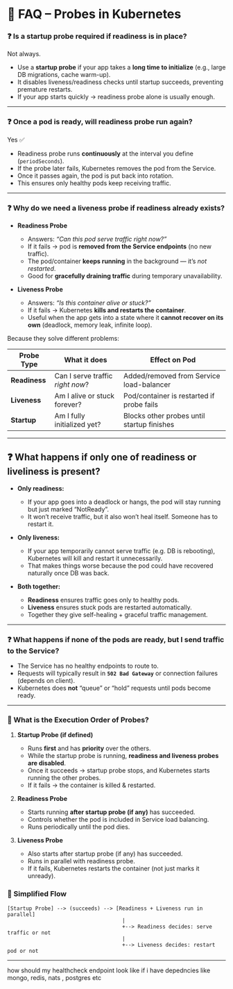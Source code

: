 # 📖 FAQ – Probes in Kubernetes

### ❓ Is a **startup probe** required if readiness is in place?

Not always.

* Use a **startup probe** if your app takes a **long time to initialize** (e.g., large DB migrations, cache warm-up).
* It disables liveness/readiness checks until startup succeeds, preventing premature restarts.
* If your app starts quickly → readiness probe alone is usually enough.

---

### ❓ Once a pod is ready, will readiness probe run again?

Yes ✅

* Readiness probe runs **continuously** at the interval you define (`periodSeconds`).
* If the probe later fails, Kubernetes removes the pod from the Service.
* Once it passes again, the pod is put back into rotation.
* This ensures only healthy pods keep receiving traffic.

---

### ❓ Why do we need a **liveness probe** if readiness already exists?

* **Readiness Probe**

  * Answers: *“Can this pod serve traffic right now?”*
  * If it fails → pod is **removed from the Service endpoints** (no new traffic).
  * The pod/container **keeps running** in the background — it’s *not restarted*.
  * Good for **gracefully draining traffic** during temporary unavailability.

* **Liveness Probe**

  * Answers: *“Is this container alive or stuck?”*
  * If it fails → Kubernetes **kills and restarts the container**.
  * Useful when the app gets into a state where it **cannot recover on its own** (deadlock, memory leak, infinite loop).

Because they solve different problems:

| Probe Type    | What it does                     | Effect on Pod                              |
| ------------- | -------------------------------- | ------------------------------------------ |
| **Readiness** | Can I serve traffic *right now*? | Added/removed from Service load-balancer   |
| **Liveness**  | Am I alive or stuck forever?     | Pod/container is restarted if probe fails  |
| **Startup**   | Am I fully initialized yet?      | Blocks other probes until startup finishes |


---

## ❓ What happens if only one of readiness or liveliness is present?

* **Only readiness:**

  * If your app goes into a deadlock or hangs, the pod will stay running but just marked “NotReady”.
  * It won’t receive traffic, but it also won’t heal itself. Someone has to restart it.

* **Only liveness:**

  * If your app temporarily cannot serve traffic (e.g. DB is rebooting), Kubernetes will kill and restart it unnecessarily.
  * That makes things worse because the pod could have recovered naturally once DB was back.

* **Both together:**

  * **Readiness** ensures traffic goes only to healthy pods.
  * **Liveness** ensures stuck pods are restarted automatically.
  * Together they give self-healing + graceful traffic management.

---


### ❓ What happens if none of the pods are ready, but I send traffic to the Service?

* The Service has no healthy endpoints to route to.
* Requests will typically result in **`502 Bad Gateway`** or connection failures (depends on client).
* Kubernetes does **not** “queue” or “hold” requests until pods become ready.

---


### 🔄 What is the Execution Order of Probes?

1. **Startup Probe (if defined)**

   * Runs **first** and has **priority** over the others.
   * While the startup probe is running, **readiness and liveness probes are disabled**.
   * Once it succeeds → startup probe stops, and Kubernetes starts running the other probes.
   * If it fails → the container is killed & restarted.

2. **Readiness Probe**

   * Starts running **after startup probe (if any)** has succeeded.
   * Controls whether the pod is included in Service load balancing.
   * Runs periodically until the pod dies.

3. **Liveness Probe**

   * Also starts after startup probe (if any) has succeeded.
   * Runs in parallel with readiness probe.
   * If it fails, Kubernetes restarts the container (not just marks it unready).


### 📌 Simplified Flow

```
[Startup Probe] --> (succeeds) --> [Readiness + Liveness run in parallel]
                                     |
                                     +--> Readiness decides: serve traffic or not
                                     |
                                     +--> Liveness decides: restart pod or not
```

---


how should my healthcheck endpoint look like if i have depedncies like mongo, redis, nats , postgres etc